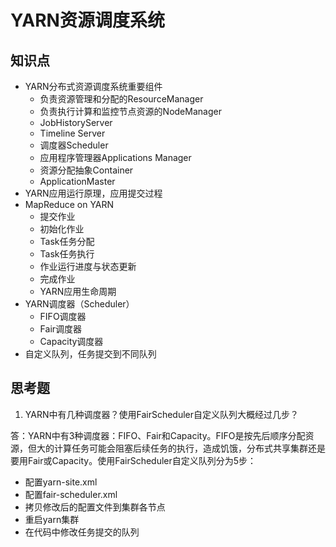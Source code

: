 # YARN资源调度系统

## 知识点

* YARN分布式资源调度系统重要组件
  * 负责资源管理和分配的ResourceManager
  * 负责执行计算和监控节点资源的NodeManager
  * JobHistoryServer
  * Timeline Server
  * 调度器Scheduler
  * 应用程序管理器Applications Manager 
  * 资源分配抽象Container
  * ApplicationMaster
* YARN应用运行原理，应用提交过程
* MapReduce on YARN
  * 提交作业
  * 初始化作业
  * Task任务分配
  * Task任务执行
  * 作业运行进度与状态更新
  * 完成作业
  * YARN应用生命周期
* YARN调度器（Scheduler）
  * FIFO调度器
  * Fair调度器
  * Capacity调度器
* 自定义队列，任务提交到不同队列

## 思考题

1. YARN中有几种调度器？使用FairScheduler自定义队列大概经过几步？

答：YARN中有3种调度器：FIFO、Fair和Capacity。FIFO是按先后顺序分配资源，但大的计算任务可能会阻塞后续任务的执行，造成饥饿，分布式共享集群还是要用Fair或Capacity。使用FairScheduler自定义队列分为5步：

* 配置yarn-site.xml
* 配置fair-scheduler.xml
* 拷贝修改后的配置文件到集群各节点
* 重启yarn集群
* 在代码中修改任务提交的队列

